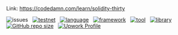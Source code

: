 Link: https://codedamn.com/learn/solidity-thirty

![issues](https://img.shields.io/github/issues/geekysid/Solidity-Logic-building---Codedamn)&nbsp;&nbsp;
[![testnet](https://img.shields.io/badge/testnet-Rinkeby-blueviolet?style=flat&logo=ethereum)](#)&nbsp;&nbsp;
[![language](https://img.shields.io/badge/language-solidity-orange?style=flat&logo=solidity)](#)&nbsp;&nbsp;
[![framework](https://img.shields.io/badge/framework-react-yellow?style=flat&logo=react)](#)&nbsp;&nbsp;
[![tool](https://img.shields.io/badge/tool-truffle-blue?style=flat&logo=truffle)](#)&nbsp;&nbsp;
[![library](https://img.shields.io/badge/library-web3.js-yellowgreen?style=flat&logo=web3.js)](#)&nbsp;&nbsp;
[![GitHub repo size](https://img.shields.io/github/repo-size/geekysid/Solidity-Logic-building---Codedamn)](#)&nbsp;&nbsp;
[![Upwork Profile](https://img.shields.io/badge/upwork-geekysid-6FDA44?style=flat&logo=upwork)](https://www.upwork.com/freelancers/geekysid)
